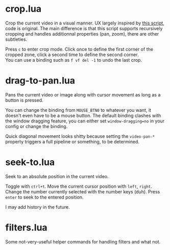 # crop.lua

Crop the current video in a visual manner. UX largely inspired by [this script](https://github.com/aidanholm/mpv-easycrop), code is original. The main difference is that this script supports recursively cropping and handles additionnal properties (pan, zoom), there are other subtleties.

Press `c` to enter crop mode. Click once to define the first corner of the cropped zone, click a second time to define the second corner.  
You can use a binding such as `f vf del -1` to undo the last crop.

# drag-to-pan.lua

Pans the current video or image along with cursor movement as long as a button is pressed.

You can change the binding from `MOUSE_BTN0` to whatever you want, it doesn't even have to be a mouse button.
The default binding clashes with the window dragging feature, you can either set `window-dragging=no` in your config or change the binding.

Quick diagonal movement looks shitty because setting the `video-pan-*` property triggers a full pipeline or something, to be determined.

# seek-to.lua

Seek to an absolute position in the current video.

Toggle with `ctrl+t`. Move the current cursor position with `left`, `right`. Change the number currently selected with the number keys (duh). Press `enter` to seek to the entered position.

I may add history in the future.

# filters.lua

Some not-very-useful helper commands for handling filters and what not.
